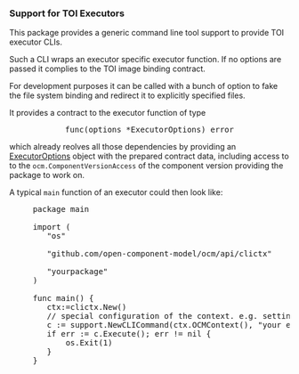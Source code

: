 ### Support for TOI Executors

This package provides a generic command line tool support to provide
TOI executor CLIs.

Such a CLI wraps an executor specific executor function. If no options
are passed it complies to the TOI image binding contract.

For development purposes it can be called with a bunch of option to fake
the file system binding and redirect it to explicitly specified files.

It provides a contract to the executor function of type

<center>
<pre>
func(options *ExecutorOptions) error
</pre>
</center>

 which already reolves all those dependencies by providing an
 [ExecutorOptions](support.go#:~:text=type%20ExecutorOptions%20struct,%7D)
 object with the prepared contract data, including access to to
 the `ocm.ComponentVersionAccess` of the component version providing
 the package to work on.

 A typical `main` function of an executor could then look like:

 <pre>
     package main

     import (
        "os"

        "github.com/open-component-model/ocm/api/clictx"

        "yourpackage"
     )

     func main() {
        ctx:=clictx.New()
        // special configuration of the context. e.g. setting a virstual filesystem
        c := support.NewCLICommand(ctx.OCMContext(), "your executor name", yourpackage.ExecutorFunction)
        if err := c.Execute(); err != nil {
            os.Exit(1)
        }
     }
 </pre>


